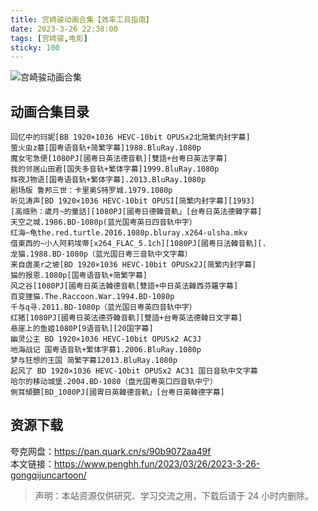```yaml
---
title: 宫崎骏动画合集【效率工具指南】    
date: 2023-3-26 22:38:00               
tags: [宫崎骏,电影]  
sticky: 100                                                                                       
---
```


![宫崎骏动画合集](https://article-picbed-1302715071.cos.ap-guangzhou.myqcloud.com/2023/03/26/16798417359508.jpg)

## 动画合集目录

```
回忆中的玛妮[BB 1920×1036 HEVC-10bit OPUSx2北简繁内封字幕]
萤火虫z墓[国粤语音轨+简繁字幕]1988.BluRay.1080p
魔女宅急便[1080PJ[國粤日英法德音軌][雙語+台粤日英法字幕]
我的邻居山田君[国失多音轨+繁体字幕]1999.BluRay.1080p
辉夜J物语[国粤语音轨+繁体字幕].2013.BluRay.1080p
剧场版 鲁邦三世：卡里奥S特罗城.1979.1080p
听见涛声[BD 1920×1036 HEVC-10bit OPUSI[简繁内封字幕][1993]
[高畑熟：歲月~的童話][1080PJ[國粤日德韓音軌」[台粤日英法德韓字幕]
天空之城.1986.BD-1080p(蓝光国粤英日四音轨中字）
红海~龟the.red.turtle.2016.1080p.bluray.x264-ulsha.mkv
借東西的~小人阿莉埃蒂[x264_FLAC_5.1ch][1080PJ[國粤日法韓音軌][.
龙猫.1988.BD-1080p（蓝光国日粤三音轨中文字幕）
来自虞美r之坡[BD 1920×1036 HEVC-10bit OPUSx2J[简繁内封字幕]
猫的报恩.1080p[国粤语音轨+简繁字幕]
风之谷[1080PJ[國粤日英法韓德音軌[雙語+中日英法韓西芬羅字幕]
百变狸猫.The.Raccoon.War.1994.BD-1080p
千与q寻.2011.BD-1080p（蓝光国日粤英四音轨中字）
红猪[1080PJ[國粤日英法德芬韓音軌][雙語+台粤英法德韓日文字幕]
悬崖上的鱼姬1080P[9语音轨][20国字幕]
幽灵公主 BD 1920×1036 HEVC-10bit OPUSx2 AC3J
地海战记 国粤语音轨+繁体字募1.2006.BluRay.1080p
梦与狂想的王国 简繁字幕12013.BluRay.1080p
起风了 BD 1920×1036 HEVC-1Obit OPUSx2 AC31 国日音轨中文字幕
哈尔的移动城堡.2004.BD-1080（盘光国粤英口四音轨中宁）
側耳傾聽[BD_1080PJ[國胃日英韓德音軌」[台粤日英韓德字幕]
```

## 资源下载

夸克网盘：https://pan.quark.cn/s/90b9072aa49f     
本文链接：https://www.penghh.fun/2023/03/26/2023-3-26-gongqijuncartoon/     

> 声明：本站资源仅供研究、学习交流之用，下载后请于 24 小时内删除。    